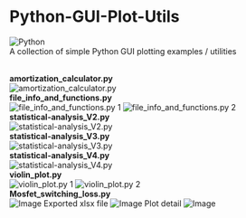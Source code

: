 # Python-GUI-Plot-Utils
![Python](https://img.shields.io/badge/Language-Python-blue)<br>
A collection of simple Python GUI plotting examples / utilities
<br><br>

<b>amortization_calculator.py</b><br>
<img src="https://github.com/user-attachments/assets/0b433294-8aa8-4f1d-aaa2-c5a8f17c4c18" alt="amortization_calculator.py">
<br>
<b>file_info_and_functions.py</b><br>
<img src="https://github.com/user-attachments/assets/58793846-3b8f-436b-9133-ee3336eff4f0" alt="file_info_and_functions.py 1">
<img src="https://github.com/user-attachments/assets/db470eee-f987-4f1c-9320-b0c1a4eb42e5" alt="file_info_and_functions.py 2">
<br>
<b>statistical-analysis_V2.py</b><br>
<img src="https://github.com/user-attachments/assets/64ab327d-c075-4df6-b32a-8b8367c94147" alt="statistical-analysis_V2.py">
<br>
<b>statistical-analysis_V3.py</b><br>
<img src="https://github.com/user-attachments/assets/d5ac1ca7-641d-4771-bda2-07e22b1c7ce4" alt="statistical-analysis_V3.py">
<br>
<b>statistical-analysis_V4.py</b><br>
<img src="https://github.com/user-attachments/assets/aa4848d1-3b77-4ef9-b331-26bb0a9d7d12" alt="statistical-analysis_V4.py">
<br>
<b>violin_plot.py</b><br>
<img src="https://github.com/user-attachments/assets/a74152b3-9870-4f8c-b659-231961a73048" alt="violin_plot.py 1">
<img src="https://github.com/user-attachments/assets/384d2403-d56f-48ac-bec7-2e9cd9320519" alt="violin_plot.py 2">
<br>
<b>Mosfet_switching_loss.py</b><br>
![Image](https://github.com/user-attachments/assets/459a13cc-ff08-449d-8665-7f74347c05fe)
Exported xlsx file
![Image](https://github.com/user-attachments/assets/8d4d8d4b-c9ca-4a21-9cc0-643c2974f3b1)
Plot detail
![Image](https://github.com/user-attachments/assets/5ceac9b9-033f-482f-9448-974d1080780d)
